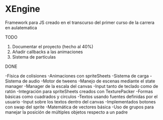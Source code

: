 # XEngine
Framework para JS creado en el transcurso del primer curso de la carrera en aulatematica

TODO
  1. Documentar el proyecto (hecho al 40%)
  2. Añadir callbacks a las animaciones
  3. Sistema de partículas
  
DONE 

-Física de colisiones
-Animaciones con spriteSheets
-Sistema de carga
-Sistema de audio
-Motor de tweens
-Manejo de escenas mediante el state manager
-Manager de la escala del canvas
-Input tanto de teclado como de ratón
-Integración para spriteSheets creados con TexturePacker
-Formas básicas como cuadrados y circulos
-Textos usando fuentes definidas por el usuario
-Input sobre los textos dentro del canvas
-Implementados botones con swap del sprite
-Matemática de vectores básica
-Uso de grupos para manejar la posición de múltiples objetos respecto a un padre
